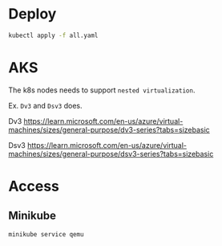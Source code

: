 # Deploy

```bash
kubectl apply -f all.yaml
```

# AKS

The k8s nodes needs to support `nested virtualization`.

Ex. `Dv3` and `Dsv3` does.

Dv3
https://learn.microsoft.com/en-us/azure/virtual-machines/sizes/general-purpose/dv3-series?tabs=sizebasic

Dsv3
https://learn.microsoft.com/en-us/azure/virtual-machines/sizes/general-purpose/dsv3-series?tabs=sizebasic

# Access

## Minikube

```bash
minikube service qemu
```
